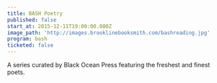 ```yaml
---
title: BASH Poetry
published: false
start_at: 2015-12-11T19:00:00.000Z
image_path: 'http://images.brooklinebooksmith.com/bashreading.jpg'
program: bash
ticketed: false
---
```


A series curated by Black Ocean Press featuring the freshest and finest poets.